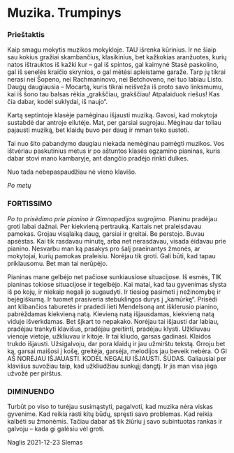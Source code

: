 # Muzika. Trumpinys

### Prieštaktis

Kaip smagu mokytis muzikos mokykloje. TAU išrenka kūrinius. Ir ne šiaip sau kokius gražiai skambančius,
klasikinius, bet kažkokias aranžuotes, kurių natos ištrauktos iš kažki kur – gal iš spintos, gal kaimynė Stasė
paskolino, gal iš senelės kraičio skrynios, o gal mėtėsi apleistame garaže. Tarp jų tikrai nerasi nei Šopeno,
nei Rachmaninovo, nei Betchoveno, nei tuo labiau Listo. Daugų daugiausia – Mocartą, kuris tikrai neišveža
iš proto savo linksmumu, kai iš šono tau balsas rėkia „grakščiau, grakščiau! Atpalaiduok riešus! Kas čia
dabar, kodėl suklydai, iš naujo“.

Kartą septintoje klasėje pamėginau išjausti muziką. Gavosi, kad mokytoja sustabdė dar antroje eilutėje.
Mat, per garsiai sugrojau. Mėginau dar toliau pajausti muziką, bet klaidų buvo per daug ir mman teko
sustoti.

Tai nuo šito pabandymo daugiau niekada nemėginau pamėgti muzikos. Vos ištvėriau paskutinius metus ir
po aštuntos klasės egzamino pianinas, kuris dabar stovi mano kambaryje, ant dangčio pradėjo rinkti dulkes.

Nuo tada nebepaspaudžiau nė vieno klavišo.

_Po metų_

### FORTISSIMO

_Po to prisėdimo prie pianino ir Gimnopedijos sugrojimo._ Pianinu pradėjau groti labai dažnai. Per kiekvieną
pertrauką. Kartais net praleisdavau pamokas. Grojau visąlaiką daug, garsiai ir greitai. Be perstojo. Buvau
apsėstas. Kai tik rasdavau minutę, arba net nerasdavau, visada ėidavau prie pianino. Nesvarbu man ką
pasakys pro šalį praeinantys žmonės, ar mokytojai, kurių pamokas praleisiu. Norėjau tik groti. Gali būti,
kad tapau priklausomu. Bet man tai nerūpėjo.

Pianinas mane gelbėjo net pačiose sunkiausiose situacijose. Iš esmės, TIK pianinas tokiose situacijose ir
tegelbėjo. Kai matai, kad tau gyvenimas slysta iš po kojų, ir niekaip negali jo sugaudyti. Ir tiesiog pasimeti
į nežinomybę ir bejėgiškumą. Ir tuomet prasiveria stebuklingos durys į „kamūrkę“. Prisėdi ant klibančios
taburetės ir pradedi lieti Mendelsoną ant išklerusio pianino, pabrėždamas kiekvieną natą. Kievieną natą
išjausdamas, kiekvieną natą viduje išverkdamas. Bet šįkart to nepakako. Norėjau tai išjausti dar labiau,
pradėjau trankyti klavišus, pradėjau greitinti, pradėjau klysti. Užkliuvau vienoje vietoje, užkliuvau ir kitoje.
Ir tai kliudo, garsas gadinasi. Klaidos trukdo išjausti. Užsigalvoju, dar pora klaidų ir jau užmirštu tekstą.
Grroju bet ką, garsai maišosi į košę, greitėja, garsėja, melodijos jau beveik nebėra. O GI AŠ NORĖJAU
IŠJAUASTI. KODĖL NEGALIU IŠJAUSTI. ŠŪDAS. Galiausiai per klavišus suvožiau taip, kad
užkliudžiau sunkųjį dangtį. Ir jis man visa jėga užvožė per pirštus.

### DIMINUENDO

Turbūt po viso to turėjau susimąstyti, pagalvoti, kad muzika nėra viskas gyvenime. Kad reikia rasti kitų
būdų, spręsti savo problemas. Kad reikia kalbėti su žmonėmis. Tačiau dabar aš tik žiūriu į savo subintuotas
rankas ir galvoju – kada gi galėsiu vėl groti.

Naglis
2021-12-23 Slemas
